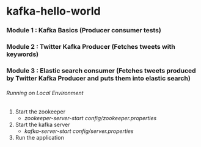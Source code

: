 # kafka-hello-world

### Module 1 : Kafka Basics (Producer consumer tests)

### Module 2 : Twitter Kafka Producer (Fetches tweets with keywords)

### Module 3 : Elastic search consumer (Fetches tweets produced by Twitter Kafka Producer and puts them into elastic search)

###### Running on Local Environment
1. Start the zookeeper
   * _zookeeper-server-start config/zookeeper.properties_
2. Start the kafka server
   * _kafka-server-start config/server.properties_
3. Run the application